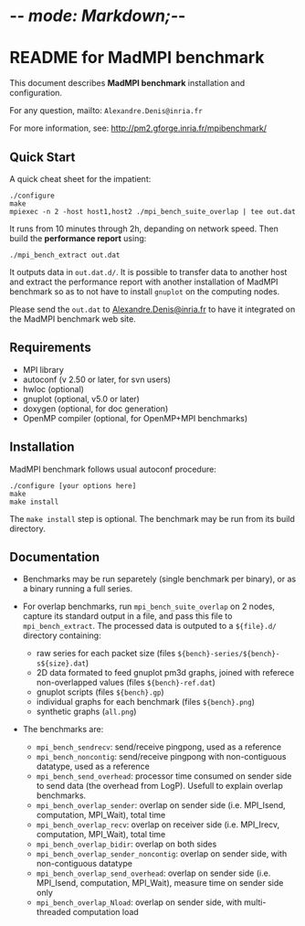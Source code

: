 # -*- mode: Markdown;-*-
README for MadMPI benchmark
===========================

This document describes **MadMPI benchmark** installation and configuration.

For any question, mailto: `Alexandre.Denis@inria.fr`

For more information, see: http://pm2.gforge.inria.fr/mpibenchmark/


Quick Start
-----------

A quick cheat sheet for the impatient:

    ./configure
    make
    mpiexec -n 2 -host host1,host2 ./mpi_bench_suite_overlap | tee out.dat

It runs from 10 minutes through 2h, depanding on network speed. Then build the
**performance report** using:

    ./mpi_bench_extract out.dat

It outputs data in `out.dat.d/`. It is possible to transfer data to another host
and extract the performance report with another installation of MadMPI benchmark
so as to not have to install `gnuplot` on the computing nodes.

Please send the `out.dat` to <Alexandre.Denis@inria.fr> to have it integrated on
the MadMPI benchmark web site.


Requirements
------------
  - MPI library
  - autoconf (v 2.50 or later, for svn users)
  - hwloc (optional)
  - gnuplot (optional, v5.0 or later)
  - doxygen (optional, for doc generation)
  - OpenMP compiler (optional, for OpenMP+MPI benchmarks)


Installation
------------

MadMPI benchmark follows usual autoconf procedure:

    ./configure [your options here]
    make
    make install

The `make install` step is optional. The benchmark may be run from its
build directory.


Documentation
-------------

- Benchmarks may be run separetely (single benchmark per binary), or as
  a binary running a full series.

- For overlap benchmarks, run `mpi_bench_suite_overlap` on 2 nodes, capture
  its standard output in a file, and pass this file to `mpi_bench_extract`.
  The processed data is outputed to a `${file}.d/` directory containing:

    + raw series for each packet size (files `${bench}-series/${bench}-s${size}.dat`)
    + 2D data formated to feed gnuplot pm3d graphs, joined with referece non-overlapped values
	  (files `${bench}-ref.dat`)
    + gnuplot scripts (files `${bench}.gp`)
    + individual graphs for each benchmark (files `${bench}.png`)
    + synthetic graphs (`all.png`)
    
- The benchmarks are:

    + `mpi_bench_sendrecv`: send/receive pingpong, used as a reference
    + `mpi_bench_noncontig`: send/receive pingpong with non-contiguous datatype, used as a reference
    + `mpi_bench_send_overhead`: processor time consumed on sender side to send data
      (the overhead from LogP). Usefull to explain overlap benchmarks.
    + `mpi_bench_overlap_sender`: overlap on sender side
      (i.e. MPI_Isend, computation, MPI_Wait), total time
    + `mpi_bench_overlap_recv`: overlap on receiver side
      (i.e. MPI_Irecv, computation, MPI_Wait), total time
    + `mpi_bench_overlap_bidir`: overlap on both sides
    + `mpi_bench_overlap_sender_noncontig`: overlap on sender side, with non-contiguous datatype
    + `mpi_bench_overlap_send_overhead`: overlap on sender side
      (i.e. MPI_Isend, computation, MPI_Wait), measure time on sender side only
    + `mpi_bench_overlap_Nload`: overlap on sender side, with multi-threaded computation load


